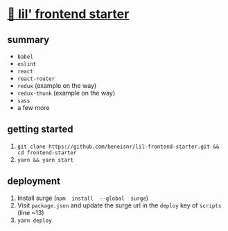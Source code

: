 #  [:egg: lil' frontend starter](https://lil-frontend-starter.surge.sh/)
## summary
 - `babel`
 - `eslint`
 - `react`
 - `react-router`
 - `redux` (example on the way)
 - `redux-thunk` (example on the way)
 - `sass`
 - a few more

## getting started

 1. `git clone https://github.com/beneisnr/lil-frontend-starter.git && cd frontend-starter`
 2. `yarn && yarn start`

## deployment
 1. Install surge (`npm  install  --global  surge`)
 2. Visit `package.json` and update the surge url in the `deploy` key of `scripts` (line ~13)
 3. `yarn deploy`

